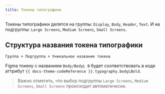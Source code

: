 ```yaml
---
title: Токены типографики
---
```


Токены типографики делятся на группы: `Display`, `Body`, `Header`, `Text`.
И на подгруппы: `Large Screens`, `Medium Screens`, `Small Screens`.

## Структура названия токена типографики
```
Группа + Подгруппа + Уникальное название токена
```

Figma токену с названием `Body/BodyL B` будет соответствовать в коде аттрибут `{{ docs-theme-codeReference }}.typography.bodyLBold`.

>Важно отметить, что выбор подгруппы `Large Screens`, `Medium Screens`, `Small Screens` происходит автоматически.
